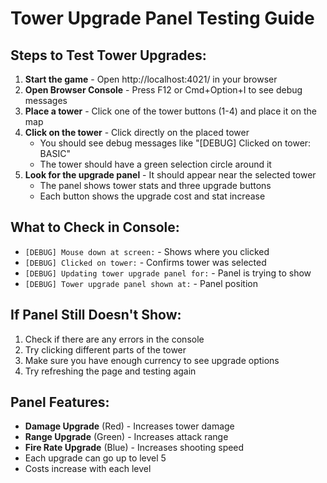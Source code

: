 # Tower Upgrade Panel Testing Guide

## Steps to Test Tower Upgrades:

1. **Start the game** - Open http://localhost:4021/ in your browser
2. **Open Browser Console** - Press F12 or Cmd+Option+I to see debug messages
3. **Place a tower** - Click one of the tower buttons (1-4) and place it on the map
4. **Click on the tower** - Click directly on the placed tower
   - You should see debug messages like "[DEBUG] Clicked on tower: BASIC"
   - The tower should have a green selection circle around it
5. **Look for the upgrade panel** - It should appear near the selected tower
   - The panel shows tower stats and three upgrade buttons
   - Each button shows the upgrade cost and stat increase

## What to Check in Console:
- `[DEBUG] Mouse down at screen:` - Shows where you clicked
- `[DEBUG] Clicked on tower:` - Confirms tower was selected
- `[DEBUG] Updating tower upgrade panel for:` - Panel is trying to show
- `[DEBUG] Tower upgrade panel shown at:` - Panel position

## If Panel Still Doesn't Show:
1. Check if there are any errors in the console
2. Try clicking different parts of the tower
3. Make sure you have enough currency to see upgrade options
4. Try refreshing the page and testing again

## Panel Features:
- **Damage Upgrade** (Red) - Increases tower damage
- **Range Upgrade** (Green) - Increases attack range
- **Fire Rate Upgrade** (Blue) - Increases shooting speed
- Each upgrade can go up to level 5
- Costs increase with each level